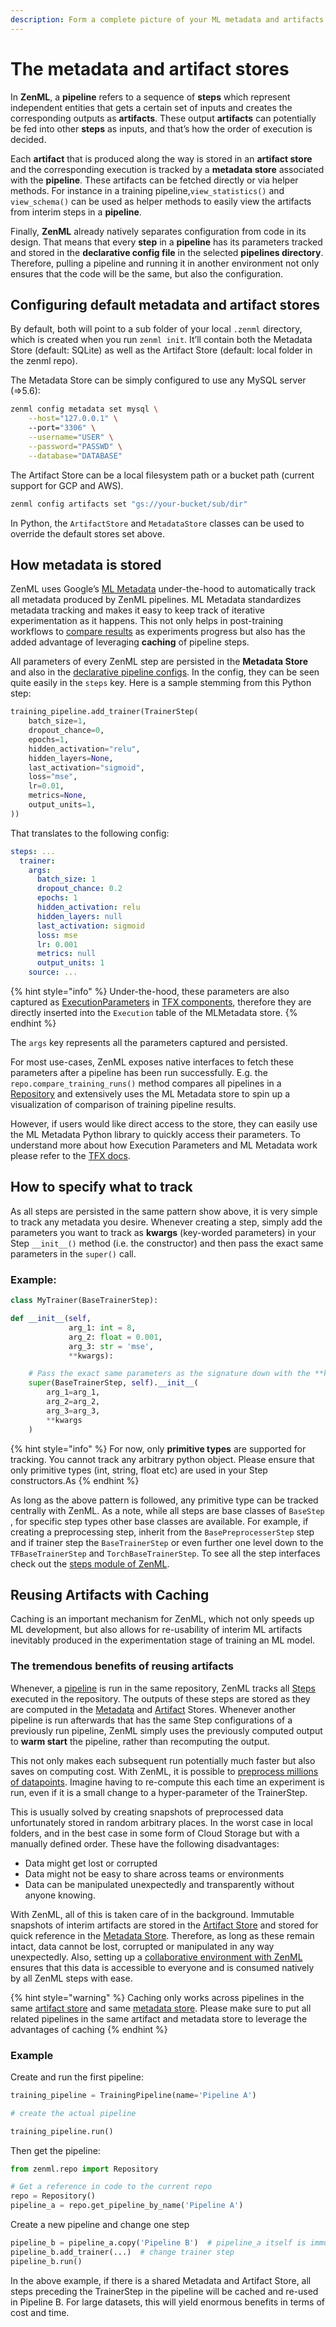 ```yaml
---
description: Form a complete picture of your ML metadata and artifacts.
---
```


# The metadata and artifact stores

In **ZenML**, a **pipeline** refers to a sequence of **steps** which represent independent entities that gets a certain set of inputs and creates the corresponding outputs as **artifacts**. These output **artifacts** can potentially be fed into other **steps** as inputs, and that’s how the order of execution is decided.

Each **artifact** that is produced along the way is stored in an **artifact store** and the corresponding execution is tracked by a **metadata store** associated with the **pipeline**. These artifacts can be fetched directly or via helper methods. For instance in a training pipeline,`view_statistics()` and `view_schema()` can be used as helper methods to easily view the artifacts from interim steps in a **pipeline**.

Finally, **ZenML** already natively separates configuration from code in its design. That means that every **step** in a **pipeline** has its parameters tracked and stored in the **declarative config file** in the selected **pipelines directory**. Therefore, pulling a pipeline and running it in another environment not only ensures that the code will be the same, but also the configuration.

## Configuring default metadata and artifact stores

By default, both will point to a sub folder of your local `.zenml` directory, which is created when you run `zenml init`. It’ll contain both the Metadata Store \(default: SQLite\) as well as the Artifact Store \(default: local folder in the zenml repo\).

The Metadata Store can be simply configured to use any MySQL server \(=&gt;5.6\):

```bash
zenml config metadata set mysql \
    --host="127.0.0.1" \ 
    --port="3306" \
    --username="USER" \
    --password="PASSWD" \
    --database="DATABASE"
```

The Artifact Store can be a local filesystem path or a bucket path \(current support for GCP and AWS\).

```bash
zenml config artifacts set "gs://your-bucket/sub/dir"
```

In Python, the `ArtifactStore` and `MetadataStore` classes can be used to override the default stores set above.

## How metadata is stored

ZenML uses Google’s [ML Metadata](https://github.com/google/ml-metadata) under-the-hood to automatically track all metadata produced by ZenML pipelines. ML Metadata standardizes metadata tracking and makes it easy to keep track of iterative experimentation as it happens. This not only helps in post-training workflows to [compare results](../starter-guide/post-training.md) as experiments progress but also has the added advantage of leveraging **caching** of pipeline steps.

All parameters of every ZenML step are persisted in the **Metadata Store** and also in the [declarative pipeline configs](inspecting-all-pipelines.md#pipeline-properties). In the config, they can be seen quite easily in the `steps` key. Here is a sample stemming from this Python step:

```python
training_pipeline.add_trainer(TrainerStep(
    batch_size=1,
    dropout_chance=0,
    epochs=1,
    hidden_activation="relu",
    hidden_layers=None,
    last_activation="sigmoid",
    loss="mse",
    lr=0.01,
    metrics=None,
    output_units=1,
))
```

That translates to the following config:

```yaml
steps: ...
  trainer:
    args:
      batch_size: 1
      dropout_chance: 0.2
      epochs: 1
      hidden_activation: relu
      hidden_layers: null
      last_activation: sigmoid
      loss: mse
      lr: 0.001
      metrics: null
      output_units: 1
    source: ...
```

{% hint style="info" %}
Under-the-hood, these parameters are also captured as [ExecutionParameters](https://www.tensorflow.org/tfx/api_docs/python/tfx/types/component_spec/ExecutionParameter) in [TFX components](https://www.tensorflow.org/tfx/api_docs/python/tfx/components), therefore they are directly inserted into the `Execution` table of the MLMetadata store.
{% endhint %}

The `args` key represents all the parameters captured and persisted.

For most use-cases, ZenML exposes native interfaces to fetch these parameters after a pipeline has been run successfully. E.g. the `repo.compare_training_runs()` method compares all pipelines in a [Repository](../api-reference/zenml/zenml.repo.md) and extensively uses the ML Metadata store to spin up a visualization of comparison of training pipeline results.

However, if users would like direct access to the store, they can easily use the ML Metadata Python library to quickly access their parameters. To understand more about how Execution Parameters and ML Metadata work please refer to the [TFX docs](https://www.tensorflow.org/tfx/guide/mlmd).

## How to specify what to track

As all steps are persisted in the same pattern show above, it is very simple to track any metadata you desire. Whenever creating a step, simply add the parameters you want to track as **kwargs** \(key-worded parameters\) in your Step `__init__()` method \(i.e. the constructor\) and then pass the exact same parameters in the `super()` call.

### Example:

```python
class MyTrainer(BaseTrainerStep):

def __init__(self,
             arg_1: int = 8,
             arg_2: float = 0.001,
             arg_3: str = 'mse',
             **kwargs):

    # Pass the exact same parameters as the signature down with the **kwargs dict
    super(BaseTrainerStep, self).__init__(
        arg_1=arg_1,
        arg_2=arg_2,
        arg_3=arg_3,
        **kwargs
    )
```

{% hint style="info" %}
For now, only **primitive types** are supported for tracking. You cannot track any arbitrary python object. Please ensure that only primitive types \(int, string, float etc\) are used in your Step constructors.As
{% endhint %}

As long as the above pattern is followed, any primitive type can be tracked centrally with ZenML. As a note, while all steps are base classes of `BaseStep` , for specific step types other base classes are available. For example, if creating a preprocessing step, inherit from the `BasePreprocesserStep` step and if trainer step the `BaseTrainerStep` or even further one level down to the `TFBaseTrainerStep` and `TorchBaseTrainerStep`. To see all the step interfaces check out the [steps module of ZenML](https://github.com/maiot-io/zenml/tree/beef951a0f0f146c6f8e16e4ad759262acbcdfdd/docs/book/api-reference/zenml/zenml.steps#zenml-steps-package).

## Reusing Artifacts with Caching

Caching is an important mechanism for ZenML, which not only speeds up ML development, but also allows for re-usability of interim ML artifacts inevitably produced in the experimentation stage of training an ML model.

### The tremendous benefits of reusing artifacts

Whenever, a [pipeline](http://docs.zenml.io.s3-website.eu-central-1.amazonaws.com/pipelines/what-is-a-pipeline.html) is run in the same repository, ZenML tracks all [Steps](http://docs.zenml.io.s3-website.eu-central-1.amazonaws.com/steps/what-is-a-step.html) executed in the repository. The outputs of these steps are stored as they are computed in the [Metadata](http://docs.zenml.io.s3-website.eu-central-1.amazonaws.com/repository/metadata-store.html) and [Artifact](http://docs.zenml.io.s3-website.eu-central-1.amazonaws.com/repository/artifact-store.html) Stores. Whenever another pipeline is run afterwards that has the same Step configurations of a previously run pipeline, ZenML simply uses the previously computed output to **warm start** the pipeline, rather than recomputing the output.

This not only makes each subsequent run potentially much faster but also saves on computing cost. With ZenML, it is possible to [preprocess millions of datapoints](http://docs.zenml.io.s3-website.eu-central-1.amazonaws.com/tutorials/building-a-classifier-on-33m-samples.html). Imagine having to re-compute this each time an experiment is run, even if it is a small change to a hyper-parameter of the TrainerStep.

This is usually solved by creating snapshots of preprocessed data unfortunately stored in random arbitrary places. In the worst case in local folders, and in the best case in some form of Cloud Storage but with a manually defined order. These have the following disadvantages:

* Data might get lost or corrupted
* Data might not be easy to share across teams or environments
* Data can be manipulated unexpectedly and transparently without anyone knowing.

With ZenML, all of this is taken care of in the background. Immutable snapshots of interim artifacts are stored in the [Artifact Store](http://docs.zenml.io.s3-website.eu-central-1.amazonaws.com/repository/artifact-store.html) and stored for quick reference in the [Metadata Store](http://docs.zenml.io.s3-website.eu-central-1.amazonaws.com/repository/metadata-store.html). Therefore, as long as these remain intact, data cannot be lost, corrupted or manipulated in any way unexpectedly. Also, setting up a [collaborative environment with ZenML](http://docs.zenml.io.s3-website.eu-central-1.amazonaws.com/repository/team-collaboration-with-zenml.html) ensures that this data is accessible to everyone and is consumed natively by all ZenML steps with ease.

{% hint style="warning" %}
Caching only works across pipelines in the same [artifact store](http://docs.zenml.io.s3-website.eu-central-1.amazonaws.com/repository/artifact-store.html) and same [metadata store](http://docs.zenml.io.s3-website.eu-central-1.amazonaws.com/repository/metadata-store.html). Please make sure to put all related pipelines in the same artifact and metadata store to leverage the advantages of caching
{% endhint %}

### Example

Create and run the first pipeline:

```python
training_pipeline = TrainingPipeline(name='Pipeline A')

# create the actual pipeline

training_pipeline.run()
```

Then get the pipeline:

```python
from zenml.repo import Repository

# Get a reference in code to the current repo
repo = Repository()
pipeline_a = repo.get_pipeline_by_name('Pipeline A')
```

Create a new pipeline and change one step

```python
pipeline_b = pipeline_a.copy('Pipeline B')  # pipeline_a itself is immutable
pipeline_b.add_trainer(...)  # change trainer step
pipeline_b.run()
```

In the above example, if there is a shared Metadata and Artifact Store, all steps preceding the TrainerStep in the pipeline will be cached and re-used in Pipeline B. For large datasets, this will yield enormous benefits in terms of cost and time.

